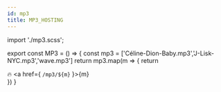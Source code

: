 ```yaml
---
id: mp3
title: MP3_HOSTING
---
```

import './mp3.scss'; 

export const MP3 = () => {
    const mp3 = ['Céline-Dion-Baby.mp3','J-Lisk-NYC.mp3','wave.mp3']
    return mp3.map(m => {
        return <div>
            🔥 <a href={ `/mp3/${m}` }>{m}</a>
        </div>
    })
}

<MP3/>
